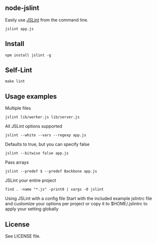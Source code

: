 ## node-jslint

Easily use [JSLint][] from the command line.

    jslint app.js

## Install

    npm install jslint -g

## Self-Lint

    make lint

## Usage examples

Multiple files

    jslint lib/worker.js lib/server.js

All JSLint options supported

    jslint --white --vars --regexp app.js

Defaults to true, but you can specify false

    jslint --bitwise false app.js

Pass arrays

	jslint --predef $ --predef Backbone app.js

JSLint your entire project

	find . -name "*.js" -print0 | xargs -0 jslint

Using JSLint with a config file
  Start with the included example jslintrc file and customize your options per project
  or copy it to $HOME/.jslintrc to apply your setting globally


## License

See LICENSE file.

[JSLint]: http://jslint.com/

